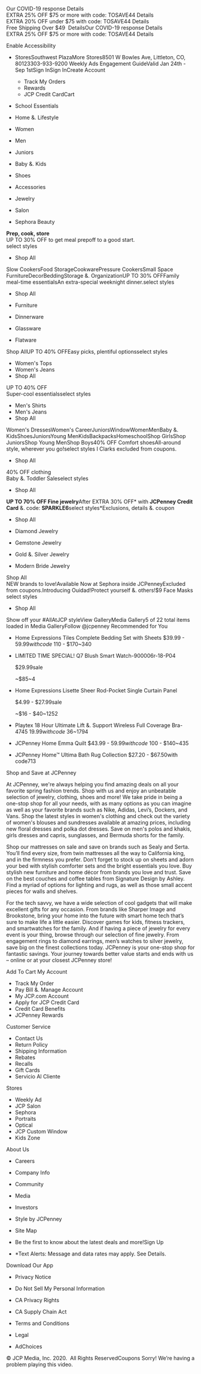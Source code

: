 Our COVID-19 response Details  
EXTRA 25% OFF $75 or more with code: TOSAVE44 Details  
EXTRA 20% OFF under $75 with code: TOSAVE44 Details  
Free Shipping Over $49  DetailsOur COVID-19 response Details  
EXTRA 25% OFF $75 or more with code: TOSAVE44 Details  

Enable Accessibility

*   StoresSouthwest PlazaMore Stores8501 W Bowles Ave, Littleton, CO, 80123303-933-9200 Weekly Ads Engagement GuideValid Jan 24th - Sep 1stSign InSign InCreate Account
    *   Track My Orders
    *   Rewards
    *   JCP Credit CardCart

*   School Essentials
*   Home &. Lifestyle
*   Women
*   Men
*   Juniors
*   Baby &. Kids
*   Shoes
*   Accessories
*   Jewelry
*   Salon
*   Sephora Beauty

**Prep, cook, store**  
UP TO 30% OFF to get meal prepoff to a good start.  
select styles

*   Shop All

Slow CookersFood StorageCookwarePressure CookersSmall Space FurnitureDecorBeddingStorage &. OrganizationUP TO 30% OFFFamily meal-time essentialsAn extra-special weeknight dinner.select styles

*   Shop All

*   Furniture
    
*   Dinnerware
    
*   Glassware
    
*   Flatware
    

Shop AllUP TO 40% OFFEasy picks, plentiful optionsselect styles

*   Women's Tops
*   Women's Jeans
*   Shop All

UP TO 40% OFF  
Super-cool essentialsselect styles

*   Men's Shirts
*   Men's Jeans
*   Shop All

Women's DressesWomen's CareerJuniorsWindowWomenMenBaby &. KidsShoesJuniorsYoung MenKidsBackpacksHomeschoolShop GirlsShop JuniorsShop Young MenShop Boys40% OFF Comfort shoesAll-around style, wherever you go!select styles I Clarks excluded from coupons.

*   Shop All

40% OFF clothing  
Baby &. Toddler Saleselect styles

*   Shop All

**UP TO 70% OFF Fine jewelry**After EXTRA 30% OFF\* with **JCPenney Credit Card** &. code: **SPARKLE6**select styles\*Exclusions, details &. coupon

*   Shop All

*   Diamond Jewelry
    
*   Gemstone Jewelry
    
*   Gold &. Silver Jewelry
    
*   Modern Bride Jewelry
    

Shop All  
NEW brands to love!Available Now at Sephora inside JCPenneyExcluded from coupons.Introducing Ouidad!Protect yourself &. others!$9 Face Masks  
select styles

*   Shop All

Show off your #AllAtJCP styleView GalleryMedia Gallery5 of 22 total items loaded in Media GalleryFollow @jcpenney Recommended for You

*   Home Expressions Tiles Complete Bedding Set with Sheets $39.99 - $59.99with code~$110 - $170~340
*   LIMITED TIME SPECIAL! Q7 Blush Smart Watch-900006r-18-P04
    
    $29.99sale
    
    ~$85~4
*   Home Expressions Lisette Sheer Rod-Pocket Single Curtain Panel
    
    $4.99 - $27.99sale
    
    ~$16 - $40~1252
*   Playtex 18 Hour Ultimate Lift &. Support Wireless Full Coverage Bra-4745 $19.99with code~$36~1794
*   JCPenney Home Emma Quilt $43.99 - $59.99with code~$100 - $140~435
*   JCPenney Home™ Ultima Bath Rug Collection $27.20 - $67.50with code713

Shop and Save at JCPenney

At JCPenney, we're always helping you find amazing deals on all your favorite spring fashion trends. Shop with us and enjoy an unbeatable selection of jewelry, clothing, shoes and more! We take pride in being a one-stop shop for all your needs, with as many options as you can imagine as well as your favorite brands such as Nike, Adidas, Levi’s, Dockers, and Vans. Shop the latest styles in women's clothing and check out the variety of women's blouses and sundresses available at amazing prices, including new floral dresses and polka dot dresses. Save on men's polos and khakis, girls dresses and capris, sunglasses, and Bermuda shorts for the family.

  

Shop our mattresses on sale and save on brands such as Sealy and Serta. You’ll find every size, from twin mattresses all the way to California king, and in the firmness you prefer. Don’t forget to stock up on sheets and adorn your bed with stylish comforter sets and the bright essentials you love. Buy stylish new furniture and home décor from brands you love and trust. Save on the best couches and coffee tables from Signature Design by Ashley. Find a myriad of options for lighting and rugs, as well as those small accent pieces for walls and shelves.

  

For the tech savvy, we have a wide selection of cool gadgets that will make excellent gifts for any occasion. From brands like Sharper Image and Brookstone, bring your home into the future with smart home tech that’s sure to make life a little easier. Discover games for kids, fitness trackers, and smartwatches for the family. And if having a piece of jewelry for every event is your thing, browse through our selection of fine jewelry. From engagement rings to diamond earrings, men’s watches to silver jewelry, save big on the finest collections today. JCPenney is your one-stop shop for fantastic savings. Your journey towards better value starts and ends with us – online or at your closest JCPenney store!

  
  
Add To Cart My Account

*   Track My Order
*   Pay Bill &. Manage Account
*   My JCP.com Account
*   Apply for JCP Credit Card
*   Credit Card Benefits
*   JCPenney Rewards

Customer Service

*   Contact Us
*   Return Policy
*   Shipping Information
*   Rebates
*   Recalls
*   Gift Cards
*   Servicio Al Cliente

Stores

*   Weekly Ad
*   JCP Salon
*   Sephora
*   Portraits
*   Optical
*   JCP Custom Window
*   Kids Zone

About Us

*   Careers
*   Company Info
*   Community
*   Media
*   Investors
*   Style by JCPenney
*   Site Map

*   Be the first to know about the latest deals and more!Sign Up
*   \*Text Alerts: Message and data rates may apply. See Details.

Download Our App

*   Privacy Notice
*   Do Not Sell My Personal Information
*   CA Privacy Rights
*   CA Supply Chain Act

*   Terms and Conditions
*   Legal
*   AdChoices

© JCP Media, Inc. 2020.  All Rights ReservedCoupons Sorry! We’re having a problem playing this video.